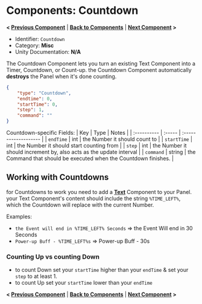 # Components: Countdown
**< [Previous Component](/docs/components/NeedsX.md)** | **[Back to Components](/docs/components/README.md)** | **[Next Component](/docs/components/README.md) >**

- Identifier: `Countdown`
- Category: **Misc**
- Unity Documentation: **N/A**

The Countdown Component lets you turn an existing Text Component into a Timer, Countdown, or Count-up. the Countdown Component automatically **destroys** the Panel when it's done counting.
```json
{
	"type": "Countdown",
	"endtime": 0,
	"startTime": 0,
	"step": 1,
	"command": ""
}
```

Countdown-specific Fields:
| Key         | Type   | Notes                |
| :---------- | :----- | :------------------- |
| `endTime`   | int    | the Number it should count to |
| `startTime` | int    | the Number it should start counting from |
| `step`      | int    | the Number it should increment by, also acts as the update interval |
| `command`   | string | the Command that should be executed when the Countdown finishes. |

## Working with Countdowns
for Countdowns to work you need to add a **[Text](/docs/components/UnityEngine.UI.Text.md)** Component to your Panel. your Text Component's content should include the string `%TIME_LEFT%`, which the Countdown will replace with the current Number.

Examples:
- `the Event will end in %TIME_LEFT% Seconds` => the Event Will end in 30 Seconds
- `Power-up Buff - %TIME_LEFT%s` => Power-up Buff - 30s

### Counting Up vs counting Down
- to count Down set your `startTime` higher than your `endTime` & set your `step` to at least 1.
- to count Up set your `startTime` lower than your `endTime`


**< [Previous Component](/docs/components/NeedsX.md)** | **[Back to Components](/docs/components/README.md)** | **[Next Component](/docs/components/README.md) >**
